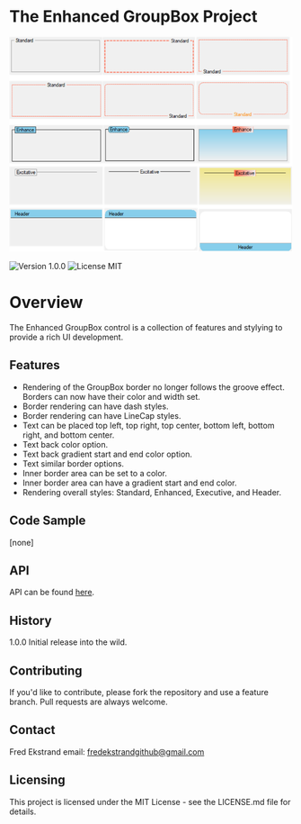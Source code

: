 # The Enhanced GroupBox Project
![image](https://github.com/FredEkstrand/ImageFiles/raw/master/GroupBoxExamplesA.png)

![Version 1.0.0](https://img.shields.io/badge/Version-1.0.0-brightgreen.svg) ![License MIT](https://img.shields.io/badge/Licence-MIT-blue.svg)
# Overview
The Enhanced GroupBox control is a collection of features and stylying to provide a rich UI development.

## Features
* Rendering of the GroupBox border no longer follows the groove effect. Borders can now have their color and width set.
* Border rendering can have dash styles. 
* Border rendering can have LineCap styles.
* Text can be placed top left, top right, top center, bottom left, bottom right, and bottom center.
* Text back color option.
* Text back gradient start and end color option.
* Text similar border options.
* Inner border area can be set to a color.
* Inner border area can have a gradient start and end color.
* Rendering overall styles: Standard, Enhanced, Executive, and Header.

## Code Sample
[none]

## API
API can be found [here](http://fredekstrand.github.io/EnhanceGroupBox).

## History
 1.0.0 Initial release into the wild.
 
## Contributing

If you'd like to contribute, please fork the repository and use a feature
branch. Pull requests are always welcome.

## Contact
Fred Ekstrand 
email: fredekstrandgithub@gmail.com
## Licensing

This project is licensed under the MIT License - see the LICENSE.md file for details. 
